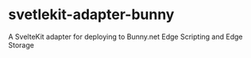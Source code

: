 # svetlekit-adapter-bunny
A SvelteKit adapter for deploying to Bunny.net Edge Scripting and Edge Storage
